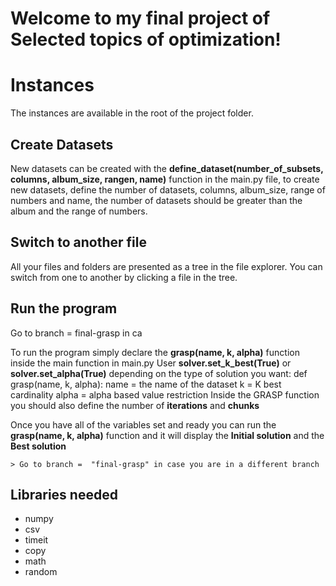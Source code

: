 # Welcome to my final project of Selected topics of optimization!


# Instances
The instances are available in the root of the project folder.

## Create Datasets

New datasets can be created with the  **define_dataset(number_of_subsets, columns, album_size, rangen, name)**
function in the main.py file, to create new datasets, define the number of datasets, columns, album_size, range of numbers and name, the number of datasets should be greater than the album and the range of numbers.
## Switch to another file

All your files and folders are presented as a tree in the file explorer. You can switch from one to another by clicking a file in the tree.

## Run the program
Go to branch =  final-grasp in ca

To run the program simply declare the  **grasp(name, k, alpha)** function inside the main function in main.py
User  **solver.set_k_best(True)**  or   **solver.set_alpha(True)**  depending on the type of solution you want: 
def grasp(name, k, alpha):
name = the name of the dataset
k = K best cardinality
alpha = alpha based value restriction
Inside the GRASP function you should also define the number of **iterations** and **chunks**

Once you have all of the variables set and ready you can run the  **grasp(name, k, alpha)** function and it will display the  **Initial solution** and the **Best solution**

	> Go to branch =  "final-grasp" in case you are in a different branch

## Libraries needed
- numpy
- csv
- timeit
- copy
- math
- random
